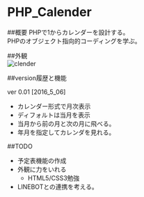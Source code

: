 # PHP_Calender

##概要
PHPで1からカレンダーを設計する。  
PHPのオブジェクト指向的コーディングを学ぶ。


##外観  
![clender](https://github.com/Fendo181/Git_repos/blob/master/PHP_Calender/Top.png)

##version履歴と機能

ver 0.01 [2016_5_06]  
- カレンダー形式で月次表示
- ディフォルトは当月を表示
- 当月から前の月と次の月に飛べる。
- 年月を指定してカレンダを見れる。


##TODO
- 予定表機能の作成
- 外観に力をいれる
  - HTML5/CSS3勉強
- LINEBOTとの連携を考える。
  